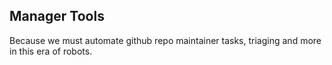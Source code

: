 ## Manager Tools

Because we must automate github repo maintainer tasks, triaging and more in this era of robots.

